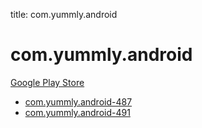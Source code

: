 title: com.yummly.android
# com.yummly.android


[Google Play Store](https://play.google.com/store/apps/details?id=com.yummly.android)


* [com.yummly.android-487](./com.yummly.android-487/)
* [com.yummly.android-491](./com.yummly.android-491/)